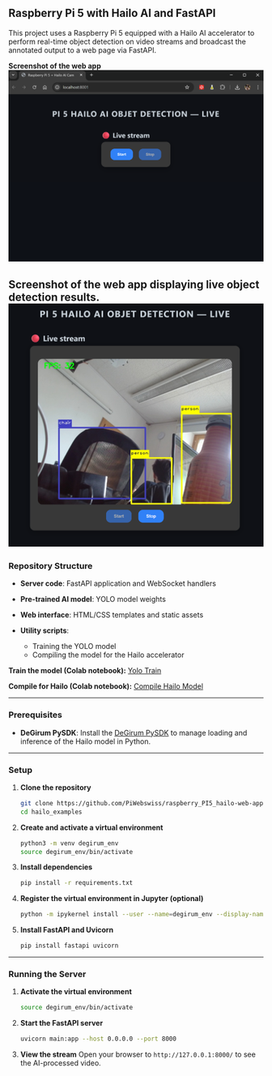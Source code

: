 ## Raspberry Pi 5 with Hailo AI and FastAPI

This project uses a Raspberry Pi 5 equipped with a Hailo AI accelerator to perform real-time object detection on video streams and broadcast the annotated output to a web page via FastAPI.

**Screenshot of the web app**
![web_app_live](templates/static/ressources/web_app_live.png)

**Screenshot of the web app displaying live object detection results.**
![Screenshot_web_app_live](Screenshot_web_app_live.png)
---

### Repository Structure

* **Server code**: FastAPI application and WebSocket handlers
* **Pre-trained AI model**: YOLO model weights
* **Web interface**: HTML/CSS templates and static assets
* **Utility scripts**:

  * Training the YOLO model
  * Compiling the model for the Hailo accelerator

**Train the model (Colab notebook):**
[Yolo Train](https://colab.research.google.com/drive/1kkYMit4gj5RQPTyDT4U0StDJmXVad0Oz?usp=sharing)

**Compile for Hailo (Colab notebook):**
[Compile Hailo Model](https://colab.research.google.com/drive/1cI-a5BHdVLQiYJJdzprg2WqeuU2pA_YQ?usp=drive_link)

---

### Prerequisites

* **DeGirum PySDK**: Install the [DeGirum PySDK](https://github.com/DeGirum/hailo_examples/blob/main/README.md) to manage loading and inference of the Hailo model in Python.

---

### Setup

1. **Clone the repository**

   ```bash
   git clone https://github.com/PiWebswiss/raspberry_PI5_hailo-web-app.git
   cd hailo_examples
   ```

2. **Create and activate a virtual environment**

   ```bash
   python3 -m venv degirum_env
   source degirum_env/bin/activate
   ```

3. **Install dependencies**

   ```bash
   pip install -r requirements.txt
   ```

4. **Register the virtual environment in Jupyter (optional)**

   ```bash
   python -m ipykernel install --user --name=degirum_env --display-name "Python (degirum_env)"
   ```

5. **Install FastAPI and Uvicorn**

   ```bash
   pip install fastapi uvicorn
   ```

---

### Running the Server

1. **Activate the virtual environment**

   ```bash
   source degirum_env/bin/activate
   ```

2. **Start the FastAPI server**

   ```bash
   uvicorn main:app --host 0.0.0.0 --port 8000
   ```

3. **View the stream**
   Open your browser to `http://127.0.0.1:8000/` to see the AI-processed video.
